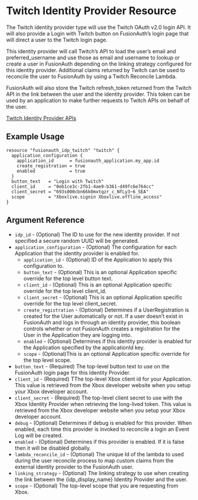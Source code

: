 # Twitch Identity Provider Resource

The Twitch identity provider type will use the Twitch OAuth v2.0 login API. It will also provide a Login with Twitch button on FusionAuth’s login page that will direct a user to the Twitch login page.

This identity provider will call Twitch’s API to load the user’s email and preferred_username and use those as email and username to lookup or create a user in FusionAuth depending on the linking strategy configured for this identity provider. Additional claims returned by Twitch can be used to reconcile the user to FusionAuth by using a Twitch Reconcile Lambda.

FusionAuth will also store the Twitch refresh_token returned from the Twitch API in the link between the user and the identity provider. This token can be used by an application to make further requests to Twitch APIs on behalf of the user.

[Twitch Identity Provider APIs](https://fusionauth.io/docs/v1/tech/apis/identity-providers/twitch/)

## Example Usage

```hcl
resource "fusionauth_idp_twitch" "twitch" {
  application_configuration {
    application_id      = fusionauth_application.my_app.id
    create_registration = true
    enabled             = true
  }
  button_text   = "Login with Twitch"
  client_id     = "0eb1ce3c-2fb1-4ae9-b361-d49fc6e764cc"
  client_secret = "693s000cbn66k0mxtqzr_c_NfLy3~6_SEA"
  scope         = "Xboxlive.signin Xboxlive.offline_access"
}
```

## Argument Reference

* `idp_id` - (Optional) The ID to use for the new identity provider. If not specified a secure random UUID will be generated.
* `application_configuration` - (Optional) The configuration for each Application that the identity provider is enabled for.
    - `application_id` - (Optional) ID of the Application to apply this configuration to.
    - `button_text` - (Optional) This is an optional Application specific override for the top level button text.
    - `client_id` - (Optional) This is an optional Application specific override for the top level client_id.
    - `client_secret` - (Optional) This is an optional Application specific override for the top level client_secret.
    - `create_registration` - (Optional) Determines if a UserRegistration is created for the User automatically or not. If a user doesn’t exist in FusionAuth and logs in through an identity provider, this boolean controls whether or not FusionAuth creates a registration for the User in the Application they are logging into.
    - `enabled` - (Optional) Determines if this identity provider is enabled for the Application specified by the applicationId key.
    - `scope` - (Optional)This is an optional Application specific override for the top level scope.
* `button_text` - (Required) The top-level button text to use on the FusionAuth login page for this Identity Provider.
* `client_id` - (Required) TThe top-level Xbox client id for your Application. This value is retrieved from the Xbox developer website when you setup your Xbox developer account.
* `client_secret` - (Required) The top-level client secret to use with the Xbox Identity Provider when retrieving the long-lived token. This value is retrieved from the Xbox developer website when you setup your Xbox developer account.
* `debug` - (Optional) Determines if debug is enabled for this provider. When enabled, each time this provider is invoked to reconcile a login an Event Log will be created.
* `enabled` - (Optional) Determines if this provider is enabled. If it is false then it will be disabled globally.
* `lambda_reconcile_id` - (Optional) The unique Id of the lambda to used during the user reconcile process to map custom claims from the external identity provider to the FusionAuth user.
* `linking_strategy` - (Optional) The linking strategy to use when creating the link between the {idp_display_name} Identity Provider and the user.
* `scope` - (Optional) The top-level scope that you are requesting from Xbox.